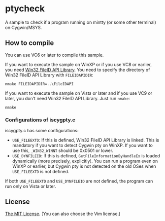 # ptycheck
A sample to check if a program running on mintty (or some other terminal) on Cygwin/MSYS.


## How to compile

You can use VC6 or later to compile this sample.

If you want to execute the sample on WinXP or if you use VC8 or earlier, you need [Win32 FileID API Library](http://www.microsoft.com/en-us/download/details.aspx?id=22599).
You need to specify the directory of Win32 FileID API Library with `FILEIDAPIDIR`:

```
nmake FILEIDAPIDIR=..\FileIDAPI
```

If you want to execute the sample on Vista or later and if you use VC9 or later, you don't need Win32 FileID API Library. Just run `nmake`:

```
nmake
```

### Configurations of iscygpty.c

iscygpty.c has some configurations:

* `USE_FILEEXTD`: If this is defined, Win32 FileID API Library is linked. This is mandatory if you want to detect Cygwin pty on WinXP. If you want to use this, `_WIN32_WINNT` should be 0x0501 or lower.
* `USE_DYNFILEID`: If this is defined, `GetFileInformationByHandleEx` is loaded dynamically (more precisely, explicitly). You can run a program even on WinXP or earlier, but Cygwin pty is not detected on the old OSes when `USE_FILEEXTD` is not defined.

If both `USE_FILEEXTD` and `USE_DYNFILEID` are not defined, the program can run only on Vista or later.


## License

[The MIT License](LICENSE). (You can also choose the Vim license.)
